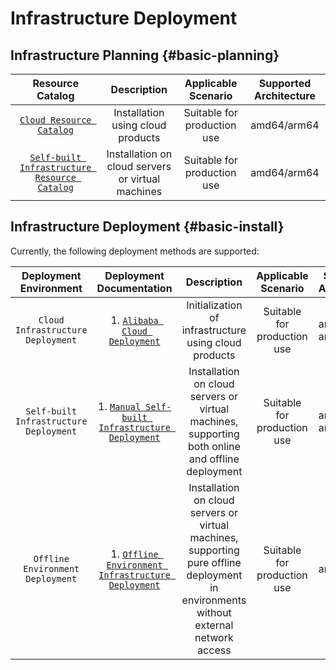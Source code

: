 # Infrastructure Deployment

## Infrastructure Planning {#basic-planning}

| **Resource Catalog** | **Description** | **Applicable Scenario** | **Supported Architecture** |
| :------------------------------------: | :------------------: | :----------------------: | :----------: |
| [`Cloud Resource Catalog`](cloud-required.md) | Installation using cloud products | Suitable for production use | amd64/arm64 |
| [`Self-built Infrastructure Resource Catalog`](offline-required.md) | Installation on cloud servers or virtual machines | Suitable for production use | amd64/arm64 |

## Infrastructure Deployment {#basic-install}

Currently, the following deployment methods are supported:

| Deployment Environment | Deployment Documentation | **Description** | **Applicable Scenario** | **Supported Architecture** |
| :------------------------------------: | :------------------: | :----------------------: | :----------: | -------------------------------------- |
| `Cloud Infrastructure Deployment` | 1. [`Alibaba Cloud Deployment`](cloud-deployment-manual.md) | Initialization of infrastructure using cloud products | Suitable for production use | amd64 / arm64 |
| `Self-built Infrastructure Deployment` | 1. [`Manual Self-built Infrastructure Deployment`](offline-deployment-manual.md) | Installation on cloud servers or virtual machines, supporting both online and offline deployment | Suitable for production use | amd64 / arm64 |
| `Offline Environment Deployment` | 1. [`Offline Environment Infrastructure Deployment`](Started.md) | Installation on cloud servers or virtual machines, supporting pure offline deployment in environments without external network access | Suitable for production use | amd64 |